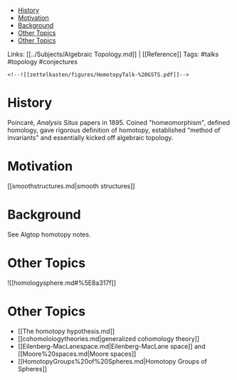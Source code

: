 -   [History](#history)
-   [Motivation](#motivation)
-   [Background](#background)
-   [Other Topics](#other-topics)
-   [Other Topics](#other-topics-1)














Links: \[\[../Subjects/Algebraic Topology.md\]\] \| \[\[Reference\]\] Tags: \#talks \#topology \#conjectures

```{=html}
<!--![[zettelkasten/figures/HomotopyTalk-%20GSTS.pdf]]-->
```
History
=======

Poincaré, *Analysis Situs* papers in 1895. Coined "homeomorphism", defined homology, gave rigorous definition of homotopy, established "method of invariants" and essentially kicked off algebraic topology.

Motivation
==========

\[\[smoothstructures.md\|smooth structures\]\]

Background
==========

See Algtop homotopy notes.

Other Topics
============

![[homologysphere.md#%5E8a317f]]

Other Topics
============

-   \[\[The homotopy hypothesis.md\]\]
-   \[\[cohomolologytheories.md\|generalized cohomology theory\]\]
-   \[\[Eilenberg-MacLanespace.md\|Eilenberg-MacLane space\]\] and \[\[Moore%20spaces.md\|Moore spaces\]\]
-   \[\[HomotopyGroups%20of%20Spheres.md\|Homotopy Groups of Spheres\]\]
